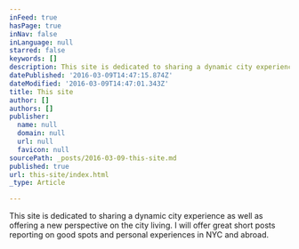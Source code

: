 ```yaml
---
inFeed: true
hasPage: true
inNav: false
inLanguage: null
starred: false
keywords: []
description: This site is dedicated to sharing a dynamic city experience as well as offering a new perspective on the city living. I will offer great short posts reporting on good spots and personal experiences in NYC and abroad.
datePublished: '2016-03-09T14:47:15.874Z'
dateModified: '2016-03-09T14:47:01.343Z'
title: This site
author: []
authors: []
publisher:
  name: null
  domain: null
  url: null
  favicon: null
sourcePath: _posts/2016-03-09-this-site.md
published: true
url: this-site/index.html
_type: Article

---
```

This site is dedicated to sharing a dynamic city experience as well as offering a new perspective on the city living. I will offer great short posts reporting on good spots and personal experiences in NYC and abroad.